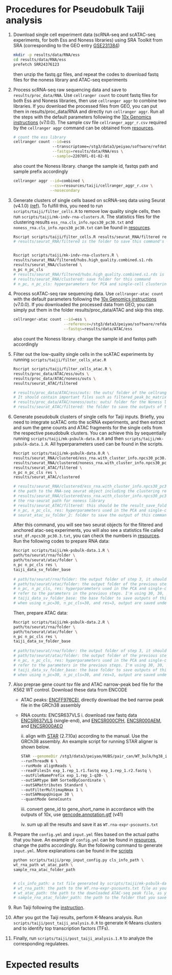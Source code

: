 # Procedures for Pseudobulk Taiji analysis
1. Download single cell experiment data (scRNA-seq and scATAC-seq experiments, for both Ess and Noness libraries) using SRA Toolkit from SRA (corresponding to the GEO entry [GSE231384](https://www.ncbi.xyz/geo/query/acc.cgi?acc=GSE231384))
   ```bash
   mkdir -p results/data/RNA/ess
   cd results/data/RNA/ess
   prefetch SRR24376123 
   ```
   then unzip the fastq.gz files, and repeat the codes to download fastq files for the noness library and ATAC-seq experiments

2. Process scRNA-seq raw sequencing data and save to `results/proc_data/RNA`. Use `cellranger count` to count fastq files for both Ess and Noness libraries, then use `cellranger aggr` to combine two libraries. If you download the processed files from GEO, you can put them in results/proc_data/RNA and directly run `cellranger aggr`. Run all the steps with the default parameters following the [10x Genomics instructions](https://support.10xgenomics.com/single-cell-gene-expression/software/pipelines/latest/what-is-cell-ranger) (v7.0.0). The sample csv file `cellranger_aggr_r.csv` required by the `cellranger aggr` command can be obtained from [resources](https://github.com/yyaoisgood2021/HUB-screening/tree/main/resources/taiji).
    ```bash
    # count the ess library 
    cellranger count --id=ess
                     --transcriptome=/stg3/data3/peiyao/software/refdata-gex-GRCh38-2020-A \
                     --fastqs=results/data/RNA/ess \
                     --sample=22070FL-01-02-01
    ```
    also count the Noness library. change the sample id, fastqs path and sample prefix accordingly
    ```bash
    cellranger aggr --id=combined \
                    --csv=resources/taiji/cellranger_aggr_r.csv \
                    --nosecondary
    ```

3. Generate clusters of single cells based on scRNA-seq data using Seurat (v4.1.0) [(ref)](https://satijalab.org/seurat/). To fulfill this, you need to run `scripts/taiji/filter_cells.R` to remove low quality single cells, then run `scripts/taiji/mk-indv-rna-clusters.R`. The statistics files for the clustering results `ess_rna.cls_info.npcs30_pc30.txt` and `noness_rna.cls_info.npcs30_pc30.txt` can be found in [resources](https://github.com/yyaoisgood2021/HUB-screening/tree/main/resources/taiji).  
    ```bash
    Rscript scripts/taiji/filter_cells.R results/seurat_RNA/filtered results/proc_data/RNA/combined/outs/count/filtered_feature_bc_matrix
    # results/seurat_RNA/filtered is the folder to save this command's output. for this and all output_save_folders below, make sure you have already created these folders
   
    
    Rscript scripts/taiji/mk-indv-rna-clusters.R \
    results/seurat_RNA/filtered/hubs.high_quality.combined.s1.rds
    results/seurat_RNA/clustered \
    n_pc n_pc_cls 
    # results/seurat_RNA/filtered/hubs.high_quality.combined.s1.rds is the seurat object generated from the last step
    # results/seurat_RNA/clustered: save folder for this command
    # n_pc, n_pc_cls: hyperparameters for PCA and single-cell clustering. I'm using 30, 30 in my manuscript
    ```

4. Process scATAC-seq raw sequencing data. Use `cellranger-atac count` with the default parameters following the [10x Genomics instructions](https://support.10xgenomics.com/single-cell-atac/software/pipelines/latest/using/count) (v7.0.0). If you downloaded the processed data from GEO, you can simply put them in the folder results/proc_data/ATAC and skip this step.

    ```bash
    cellranger-atac count --id=ess \
                          --reference=/stg3/data3/peiyao/software/refdata-cellranger-arc-GRCh38-2020-A-2.0.0 \
                          --fastqs=results/data/ATAC/ess
    ```
    also count the Noness library. change the sample id and fastqs path accordingly
   
5. Filter out the low-quality single cells in the scATAC experiments by running `scripts/taiji/filter_cells_atac.R`

   ```bash
   Rscript scripts/taiji/filter_cells_atac.R \
   results/proc_data/ATAC/ess/outs \
   results/proc_data/ATAC/noness/outs \
   results/seurat_ATAC/filtered
   
   # results/proc_data/ATAC/ess/outs: the outs/ folder of the cellranger-atac count command, for the Ess library.
   # It should contain important files such as filtered_peak_bc_matrix.h5
   # results/proc_data/ATAC/noness/outs: outs/ folder for the Noness library
   # results/seurat_ATAC/filtered: the folder to save the outputs of this command, the files to save the filtered ATAC objects are atac.{ess|noness}.s1.rds 
   ```

6. Generate pseudobulk clusters of single cells for Taiji inputs. Briefly, you need to integrate scATAC onto the scRNA experiments, and then extract and sum the gene counts and ATAC fragments for the single cells from the respective pseudobulk clusters. You can achieve this by sequentially running `scripts/taiji/mk-psbulk-data.0.R` and then `scripts/taiji/mk-psbulk-data.1.R`. All hyperparameters used can be found in the scripts.

    ```bash
    Rscript scripts/taiji/mk-psbulk-data.0.R \
    results/seurat_RNA/clustered/ess_rna.with_cluster_info.npcs30_pc30.s2.rds \
    results/seurat_RNA/clustered/noness_rna.with_cluster_info.npcs30_pc30.s2.rds \
    results/seurat_ATAC/filtered \
    n_pc n_pc_cls res \
    results/seurat_ATAC/clustered
    
    # results/seurat_RNA/clustered/ess_rna.with_cluster_info.npcs30_pc30.s2.rds:
    # the path to the RNA-seq seurat object including the clustering results for the ess library. It is the output of step 3.
    # results/seurat_RNA/clustered/ess_rna.with_cluster_info.npcs30_pc30.s2.rds:
    # the rna-seurat path for noness library
    # results/seurat_ATAC/filtered: this should be the result_save_folder of the previous step
    # n_pc, n_pc_cls, res: hyperparameters used in the PCA and single-cell clustering steps, refer to the step 3. I'm using 30, 30, 3 here
    # seurat_atac_sv_folder_2: folder to save the output of this command
    ```
    After this command, you will see two seurat objects for the filtered and anchored atac-seq experiments, you will also see a statistics file called `stat_df.npcs30_pc30.3.txt`, you can check the numbers in [resources](https://github.com/yyaoisgood2021/HUB-screening/tree/main/resources/taiji). Run the following codes to prepare RNA data:

    ```bash
    Rscript scripts/taiji/mk-psbulk-data.1.R \
    path/to/seurat/rna/folder \
    path/to/seurat/atac/folder \
    n_pc n_pc_cls res \
    taiji_data_sv_folder_base 
        
    # path/to/seurat/rna/folder: the output folder of step 3, it should be seurat_sv_folder_2 and it should contain two processed seurat files for the rna experiment: {ess|noness}_rna.with_cluster_info.npcs30_pc30.s1.rds
    # path/to/seurat/atac/folder: the output folder of the previous step, it should be seurat_atac_sv_folder_2 and it should contain two seurat files for the atac experiments: atac-after-anchor-transfer.{ess|noness}.npcs30_pc30.3.s2.rds
    # n_pc, n_pc_cls, res: hyperparameters used in the PCA and single-cell clustering steps, refer to the step 3.
    # refer to the parameters in the previous steps. I'm using 30, 30, 3 here
    # taiji_data_sv_folder_base: the base folder to save outputs of this command,
    # when using n_pc=30, n_pc_cls=30, and res=3, output are saved under taiji_data_sv_folder_base/npcs30_pc30.3
    ```
    Then, prepare ATAC data:
    ```bash
    Rscript scripts/taiji/mk-psbulk-data.2.R \
    path/to/seurat/rna/folder \
    path/to/seurat/atac/folder \
    n_pc n_pc_cls res \
    taiji_data_sv_folder_base 
        
    # path/to/seurat/rna/folder: the output folder of step 3, it should be seurat_sv_folder_2 and it should contain two processed seurat files for the rna experiment: {ess|noness}_rna.with_cluster_info.npcs30_pc30.s1.rds
    # path/to/seurat/atac/folder: the output folder of the previous step, it should be seurat_atac_sv_folder_2 and it should contain two seurat files for the atac experiments: atac-after-anchor-transfer.{ess|noness}.npcs30_pc30.3.s2.rds
    # n_pc, n_pc_cls, res: hyperparameters used in the PCA and single-cell clustering steps, refer to the step 3.
    # refer to the parameters in the previous steps. I'm using 30, 30, 3 here
    # taiji_data_sv_folder_base: the base folder to save outputs of this command,
    # when using n_pc=30, n_pc_cls=30, and res=3, output are saved under taiji_data_sv_folder_base/npcs30_pc30.3
    ```


8. Also preprae gene count tsv file and ATAC narrow-peak bed file for the K562 WT control. Download these data from ENCODE
   
   * ATAC peaks: [ENCFF976CEI](https://www.encodeproject.org/files/ENCFF976CEI/), directly download the bed narrow peak file in the GRCh38 assembly
   * RNA counts: ENCSR637VLS
     i. download raw fastq data [ENCSR637VLS](https://www.encodeproject.org/experiments/ENCSR637VLS/) (single-end), and [ENCSR000CPH](https://www.encodeproject.org/experiments/ENCSR000CPH/), [ENCSR000AEM](https://www.encodeproject.org/experiments/ENCSR000AEM/), and [ENCSR000AEO](https://www.encodeproject.org/experiments/ENCSR000AEO/)

     ii. align with [STAR](https://github.com/alexdobin/STAR) (2.7.10a) according to the manual. Use the GRCh38 assembly.
     An example script for running STAR aligner is shown below.
     ```bash
     STAR --genomeDir /stg3/data3/peiyao/HUBS/pair_can/WT_bulk/hg38_index \
     --runThreadN 6 \
     --runMode alignReads \
     --readFilesIn exp_1.rep_1.r1.fastq exp_1.rep_1.r2.fastq \
     --outFileNamePrefix exp_1.rep_1-q30- \
     --outSAMtype BAM SortedByCoordinate \
     --outSAMattributes Standard \
     --outFilterMultimapNmax 1 \
     --outSAMmapqUnique 30 \
     --quantMode GeneCounts
     ```
     iii. convert gene_id to gene_short_name in accordance with the outputs of 10x, use [gencode.annotation.gtf](https://www.gencodegenes.org/human/release_41.html) (v41)
     
     iv. sum up all the results and save it as `WT.rna-expr-pscounts.txt`

8. Prepare the `config.yml` and `input.yml` files based on the actual paths that you have. An example of `config.yml` can be found in [resources](https://github.com/yyaoisgood2021/HUB-screening/blob/main/resources/taiji/config.yml), change the paths accordingly. Run the following command to generate `input.yml`. More explanations can be found in the [scripts]()
   ```bash
   python scripts/taiji/prep_input_config.py cls_info_path \
   wt_rna_path wt_atac_path \
   sample_rna_atac_folder_path
   

   # cls_info_path: a txt file generated by scripts/taiji/mk-psbulk-data.1.R. You should see it in the following path: taiji_data_sv_folder_base/npcs30_pc30.3/cls-info-remained.txt
   # wt_rna_path: the path to the WT.rna-expr-pscounts.txt file as you prepared in the step 7.iv
   # wt_atac_path: the path to the downloaded ATAC-seq peak file, as you prepared in the step 7. ex: "/stg3/data3/peiyao/HUBS/pair_can/taiji_run/K562-WT-datasets/combined_narrow_pks.bed"
   # sample_rna_atac_folder_path: the path to the folder that you saved the extracted rna and atac data for the sample Ess and Noness libraries. It should be taiji_data_sv_folder_base/npcs30_pc30.3. remove the "/" in the end of the string
   ```
    

10. Run Taiji following the [instruction](https://taiji-pipeline.github.io/). 

11. After you got the Taiji results, perform K-Means analysis. Run `scripts/taiji/post_taiji_analysis.0.R` to generate K-Means clusters and to identify top transcription factors (TFs).

12. Finally, run `scripts/taiji/post_taiji_analysis.1.R` to analyze the corresponding regulatees.


# Expected results

